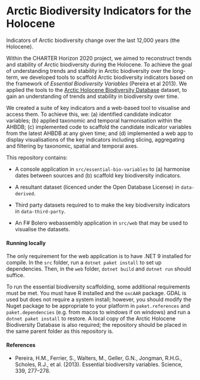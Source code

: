 # Arctic Biodiversity Indicators for the Holocene
Indicators of Arctic biodiversity change over the last 12,000 years (the Holocene).

Within the CHARTER Horizon 2020 project, we aimed to reconstruct trends and stability of Arctic biodiversity during the Holocene. To achieve the goal of understanding trends and stability in Arctic biodiversity over the long-term, we developed tools to scaffold Arctic biodiversity indicators based on the framework of *Essential Biodiversity Variables* (Pereira et al 2013). We applied the tools to the [Arctic Holocene Biodiversity Database](https://github.com/AndrewIOM/holocene-arctic-biodiversity-map) dataset, to gain an understanding of trends and stability in biodiversity over time.

We created a suite of key indicators and a web-based tool to visualise and access them. To achieve this, we: (a) identified candidate indicator variables; (b) applied taxonomic and temporal harmonisation within the AHBDB; (c) implemented code to scaffold the candidate indicator variables from the latest AHBDB at any given time; and (d) implemented a web app to display visualisations of the key indicators including slicing, aggregating and filtering by taxonomic, spatial and temporal axes.

This repository contains:

* A console application in `src/essential-bio-variables` to (a) harmonise dates between sources and (b) scaffold key biodiversity indicators.

* A resultant dataset (licenced under the Open Database License) in `data-derived`.

* Third party datasets required to to make the key biodiversity indicators in `data-third-party`.

* An F# Bolero webassembly application in `src/web` that may be used to visualise the datasets.

#### Running locally

The only requirement for the web application is to have .NET 9 installed for compile. In the `src` folder, run a `dotnet paket install` to set up dependencies. Then, in the `web` folder, `dotnet build` and `dotnet run` should suffice.

To run the essential biodiversity scaffolding, some additional requirements must be met. You must have R installed and the `oxcAAR` package. GDAL is used but does not require a system install; however, you should modify the Nuget package to be appropriate to your platform in `paket.references` and `paket.dependencies` (e.g. from macos to windows if on windows) and run a `dotnet paket install` to restore. A local copy of the Arctic Holocene Biodiversity Database is also required; the repository should be placed in the same parent folder as this repository is.

#### References

* Pereira, H.M., Ferrier, S., Walters, M., Geller, G.N., Jongman, R.H.G., Scholes, R.J., et al. (2013). Essential biodiversity variables. Science, 339, 277–278.